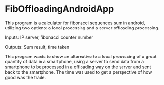 # FibOffloadingAndroidApp
This program is a calculator for fibonacci sequences sum in android, utilizing two options: a local processing and a server offloading processing.

Inputs: IP server, fibonacci counter number

Outputs: Sum result, time taken

This program wants to show an alternative to a local processing of a great quantity of data in a smartphone, using a server to send data from a smartphone to be processed in a offloading way on the server and sent back to the smartphone.
The time was used to get a perspective of how good was the trade.
